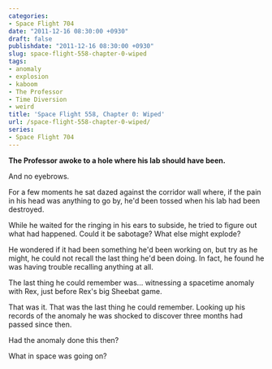 ```yaml
---
categories:
- Space Flight 704
date: "2011-12-16 08:30:00 +0930"
draft: false
publishdate: "2011-12-16 08:30:00 +0930"
slug: space-flight-558-chapter-0-wiped
tags:
- anomaly
- explosion
- kaboom
- The Professor
- Time Diversion
- weird
title: 'Space Flight 558, Chapter 0: Wiped'
url: /space-flight-558-chapter-0-wiped/
series:
- Space Flight 704
---
```

**The Professor awoke to a hole where his lab should have been.**

And no eyebrows.

For a few moments he sat dazed against the corridor wall where, if the pain in his head was anything to go by, he'd been tossed when his lab had been destroyed.

While he waited for the ringing in his ears to subside, he tried to figure out what had happened. Could it be sabotage? What else might explode?

He wondered if it had been something he'd been working on, but try as he might, he could not recall the last thing he'd been doing. In fact, he found he was having trouble recalling anything at all.

The last thing he could remember was... witnessing a spacetime anomaly with Rex, just before Rex's big Sheebat game.

That was it. That was the last thing he could remember. Looking up his records of the anomaly he was shocked to discover three months had passed since then.

Had the anomaly done this then?

What in space was going on?
